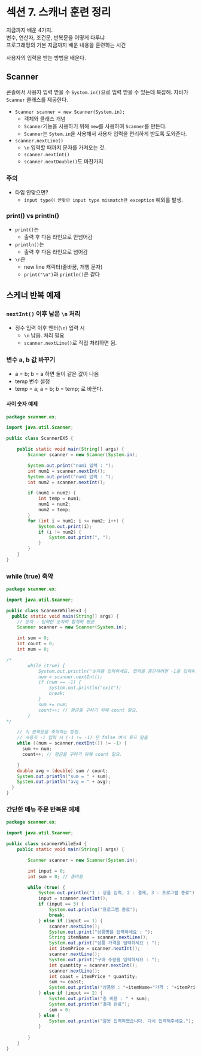 # 섹션 7. 스캐너 훈련 정리
지금까지 배운 4가지.  
변수, 연산자, 조건문, 반복문을 어떻게 다루냐    
프로그래밍의 기본
지금까지 배운 내용을 훈련하는 시간

사용자의 입력을 받는 방법을 배운다.  

## Scanner
콘솔에서 사용자 입력 받을 수
`System.in()`으로 입력 받을 수 있는데 복잡해.
자바가 `Scanner` 클래스를 제공한다.

- `Scanner scanner = new Scanner(System.in);`
    - 객체와 클래스 개념
    - `Scanner`기능을 사용하기 위해 `new`를 사용하여 `Scanner`를 만든다.
    - `Scanner`는 `Sytem.in`을 사용해서 사용자 입력을 편리하게 받도록 도와준다.
- `scanner.nextLine()`
  - `\n` 입력할 때까지 문자를 가져오는 것.
  - `scanner.nextInt()`
  - `scanner.nextDouble()`도 마찬가지

### 주의
- 타입 안맞으면?
  - `input type이 안맞아 input type mismatch란 exception` 예외를 발생.

### print() vs println()
- `print()`는 
  - 출력 후  다음 라인으로 안넘어감
- `println()`는 
  - 출력 후 다음 라인으로 넘어감
- `\n`은 
  - new line 캐릭터(줄바꿈, 개행 문자)
  - `print("\n")`과 `println()`은 같다


## 스케너 반복 예제

### `nextInt()` 이후 남은 `\n` 처리
- 정수 입력 이후 엔터(`\n`) 입력 시 
  - `\n` 남음. 처리 필요
  - `scanner.nextLine()`로 직접 처리하면 됨.


### 변수 a, b 값 바꾸기
- a = b; b = a 하면 둘이 같은 값이 나옴
- temp 변수 설정
- temp = a; a = b; b = temp; 로 바꾼다.
#### 사이 숫자 예제
```java
package scanner.ex;

import java.util.Scanner;

public class ScannerEX5 {

    public static void main(String[] args) {
        Scanner scanner = new Scanner(System.in);

        System.out.print("num1 입력 : ");
        int num1 = scanner.nextInt();
        System.out.print("num2 입력 : ");
        int num2 = scanner.nextInt();

        if (num1 > num2) {
            int temp = num1;
            num1 = num2;
            num2 = temp;
        }
        for (int i = num1; i <= num2; i++) {
            System.out.print(i);
            if (i != num2) {
                System.out.print(", ");
            }
        }
    }
}

```




### while (true) 축약
```java
package scanner.ex;

import java.util.Scanner;

public class ScannerWhileEx3 {
  public static void main(String[] args) {
    // 문제 - 입력한 숫자의 합계와 평균
    Scanner scanner = new Scanner(System.in);

    int sum = 0;
    int count = 0;
    int num = 0;

/*
        while (true) {
            System.out.println("숫자를 입력하세요. 입력을 중단하려면 -1을 입력하세요");
            num = scanner.nextInt();
            if (num == -1) {
                System.out.println("exit");
                break;
            }
            sum += num;
            count++; // 평균을 구하기 위해 count 필요.
        }
*/

    // 이 반복문을 축약하는 방법.
    // 사용자 -1 입력 시 (-1 != -1) 은 false 여서 루프 탈출
    while ((num = scanner.nextInt()) != -1) {
      sum += num;
      count++; // 평균을 구하기 위해 count 필요.

    }
    double avg = (double) sum / count;
    System.out.println("sum = " + sum);
    System.out.println("avg = " + avg);
  }
}
```

### 간단한 메뉴 주문 반복문 예제
```java
package scanner.ex;

import java.util.Scanner;

public class scannerWhileEx4 {
    public static void main(String[] args) {

        Scanner scanner = new Scanner(System.in);

        int input = 0;
        int sum = 0; // 총비용

        while (true) {
            System.out.println("1 : 상품 입력, 2 : 결제, 3 : 프로그램 종료");
            input = scanner.nextInt();
            if (input == 3) {
                System.out.println("프로그램 종료");
                break;
            } else if (input == 1) {
                scanner.nextLine();
                System.out.print("상품명을 입력하세요 : ");
                String itemName = scanner.nextLine();
                System.out.print("상품 가격을 입력하세요 : ");
                int itemPrice = scanner.nextInt();
                scanner.nextLine();
                System.out.print("구매 수량을 입력하세요 : ");
                int quantity = scanner.nextInt();
                scanner.nextLine();
                int coast = itemPrice * quantity;
                sum += coast;
                System.out.println("상품명 : "+itemName+"가격 : "+itemPrice+ "수량 : "+quantity+ "합계 : " +coast );
            } else if (input == 2) {
                System.out.println("총 비용 : " + sum);
                System.out.println("결제 완료");
                sum = 0;
            } else {
                System.out.println("잘못 입력하였습니다. 다시 입력해주세요.");
            }
          
        }
    }
}
```

